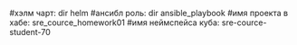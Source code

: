 #хэлм чарт: dir helm
#ансибл роль: dir ansible_playbook
#имя проекта в хабе: sre_cource_homework01
#имя неймспейса куба: sre-cource-student-70
